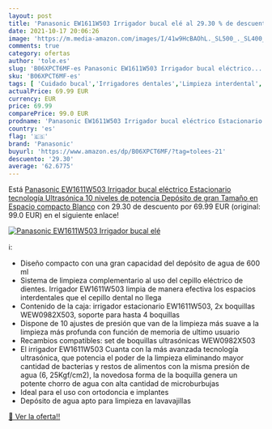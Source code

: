 ```yaml
---
layout: post
title: 'Panasonic EW1611W503 Irrigador bucal elé al 29.30 % de descuento'
date: 2021-10-17 20:06:26
image: 'https://m.media-amazon.com/images/I/41w9HcBAOhL._SL500_._SL400_.jpg'
comments: true
category: ofertas
author: 'tole.es'
slug: 'B06XPCT6MF-es Panasonic EW1611W503 Irrigador bucal eléctrico...'
sku: 'B06XPCT6MF-es'
tags: [ 'Cuidado bucal','Irrigadores dentales','Limpieza interdental','Salud y cuidado personal','panasonic', ]
actualPrice: 69.99 EUR
currency: EUR
price: 69.99
comparePrice: 99.0 EUR
prodname: 'Panasonic EW1611W503 Irrigador bucal eléctrico Estacionario  tecnología Ultrasónica  10 niveles de potencia  Depósito de gran Tamaño en Espacio compacto  Blanco'
country: 'es'
flag: '🇪🇸'
brand: 'Panasonic'
buyurl: 'https://www.amazon.es/dp/B06XPCT6MF/?tag=tolees-21'
descuento: '29.30'
average: '62.6775'
---
```


Está [Panasonic EW1611W503 Irrigador bucal eléctrico Estacionario  tecnología Ultrasónica  10 niveles de potencia  Depósito de gran Tamaño en Espacio compacto  Blanco](https://www.amazon.es/dp/B06XPCT6MF/?tag=tolees-21) con 29.30 de descuento por 69.99 EUR (original: 99.0 EUR) en el siguiente enlace!

[![Panasonic EW1611W503 Irrigador bucal elé](https://m.media-amazon.com/images/I/41w9HcBAOhL._SL500_._SL400_.jpg)](https://www.amazon.es/dp/B06XPCT6MF/?tag=tolees-21)

ℹ️:

- Diseño compacto con una gran capacidad del depósito de agua de 600 ml
- Sistema de limpieza complementario al uso del cepillo eléctrico de dientes. Irrigador EW1611W503 limpia de manera efectiva los espacios interdentales que el cepillo dental no llega
- Contenido de la caja: irrigador estacionario EW1611W503, 2x boquillas WEW0982X503, soporte para hasta 4 boquillas
- Dispone de 10 ajustes de presión que van de la limpieza más suave a la limpieza más profunda con función de memoria de ultimo usuario
- Recambios compatibles: set de boquillas ultrasónicas WEW0982X503
- El irrigador EW1611W503 Cuanta con la más avanzada tecnología ultrasónica, que potencia el poder de la limpieza eliminando mayor cantidad de bacterias y restos de alimentos con la misma presión de agua (6, 25Kgf/cm2), la novedosa forma de la boquilla genera un potente chorro de agua con alta cantidad de microburbujas
- Ideal para el uso con ortodoncia e implantes
- Depósito de agua apto para limpieza en lavavajillas

[🛒 Ver la oferta!!](https://www.amazon.es/dp/B06XPCT6MF/?tag=tolees-21)
